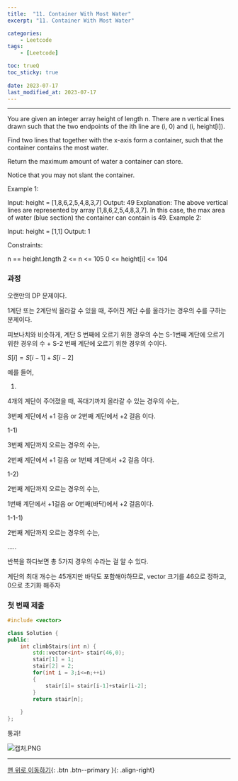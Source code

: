 ```yaml
---
title:  "11. Container With Most Water"
excerpt: "11. Container With Most Water"

categories:
    - Leetcode
tags:
    - [Leetcode]

toc: trueQ
toc_sticky: true
 
date: 2023-07-17
last_modified_at: 2023-07-17
---
```

***
You are given an integer array height of length n. There are n vertical lines drawn such that the two endpoints of the ith line are (i, 0) and (i, height[i]).

Find two lines that together with the x-axis form a container, such that the container contains the most water.

Return the maximum amount of water a container can store.

Notice that you may not slant the container.

 

Example 1:


Input: height = [1,8,6,2,5,4,8,3,7]
Output: 49
Explanation: The above vertical lines are represented by array [1,8,6,2,5,4,8,3,7]. In this case, the max area of water (blue section) the container can contain is 49.
Example 2:

Input: height = [1,1]
Output: 1
 

Constraints:

n == height.length
2 <= n <= 105
0 <= height[i] <= 104

### 과정

오랜만의 DP 문제이다.

1계단 또는 2계단씩 올라갈 수 있을 때, 주어진 계단 수를 올라가는 경우의 수를 구하는 문제이다.

피보나치와 비슷하게, 계단 S 번째에 오르기 위한 경우의 수는 S-1번째 계단에 오르기 위한 경우의 수 + S-2 번째 계단에 오르기 위한 경우의 수이다.

$S[i]=S[i-1]+S[i-2]$

예를 들어, 

1)

4개의 계단이 주어졌을 때, 꼭대기까지 올라갈 수 있는 경우의 수는, 

3번째 계단에서 +1 걸음 or 2번째 계단에서 +2 걸음 이다.

1-1) 

3번째 계단까지 오르는 경우의 수는,

2번째 계단에서 +1 걸음 or 1번째 계단에서 +2 걸음 이다.

1-2)

2번째 계단까지 오르는 경우의 수는,

1번째 계단에서 +1걸음 or 0번째(바닥)에서 +2 걸음이다.

1-1-1)

2번째 계단까지 오르는 경우의 수는,

 …..

반복을 하다보면 총 5가지 경우의 수라는 걸 알 수 있다.

계단의 최대 개수는 45개지만 바닥도 포함해야하므로, vector 크기를 46으로 정하고, 0으로 초기화 해주자

### 첫 번째 제출

```cpp
#include <vector>

class Solution {
public:
    int climbStairs(int n) {
        std::vector<int> stair(46,0);
        stair[1] = 1;
        stair[2] = 2;
        for(int i = 3;i<=n;++i)
        {
            stair[i]= stair[i-1]+stair[i-2];
        }
        return stair[n];   
        
    }
};
```

통과!

![캡처.PNG](https://s3-us-west-2.amazonaws.com/secure.notion-static.com/a5ad807f-68b2-4504-a90d-d8369aa17c52/%EC%BA%A1%EC%B2%98.png)
***
[맨 위로 이동하기](#){: .btn .btn--primary }{: .align-right}